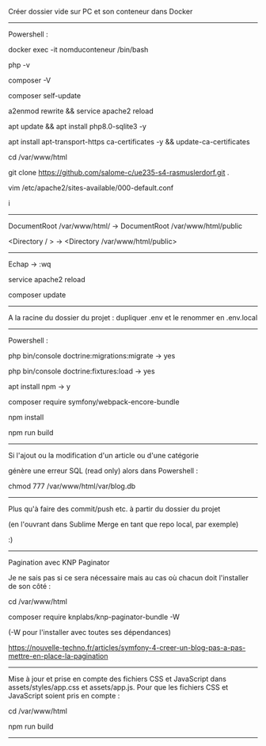 Créer dossier vide sur PC et son conteneur dans Docker

------------------------------------------------------

Powershell :

docker exec -it nomduconteneur /bin/bash

php -v

composer -V

composer self-update

a2enmod rewrite && service apache2 reload

apt update && apt install php8.0-sqlite3 -y

apt install apt-transport-https ca-certificates -y && update-ca-certificates

cd /var/www/html

git clone https://github.com/salome-c/ue235-s4-rasmuslerdorf.git .

vim /etc/apache2/sites-available/000-default.conf

i

------------------------------------------------------

DocumentRoot /var/www/html/ → DocumentRoot /var/www/html/public

<Directory / > → <Directory /var/www/html/public>

------------------------------------------------------

Echap → :wq

service apache2 reload

composer update

------------------------------------------------------

A la racine du dossier du projet : dupliquer .env et le renommer en .env.local

------------------------------------------------------

Powershell :

php bin/console doctrine:migrations:migrate → yes

php bin/console doctrine:fixtures:load → yes

apt install npm → y

composer require symfony/webpack-encore-bundle

npm install

npm run build

------------------------------------------------------

Si l'ajout ou la modification d'un article ou d'une catégorie

génère une erreur SQL (read only) alors dans Powershell :

chmod 777 /var/www/html/var/blog.db

------------------------------------------------------

Plus qu'à faire des commit/push etc. à partir du dossier du projet

(en l'ouvrant dans Sublime Merge en tant que repo local, par exemple)

:)

------------------------------------------------------

Pagination avec KNP Paginator

Je ne sais pas si ce sera nécessaire mais au cas où chacun doit l'installer de son côté :

cd /var/www/html

composer require knplabs/knp-paginator-bundle -W

(-W pour l'installer avec toutes ses dépendances)

https://nouvelle-techno.fr/articles/symfony-4-creer-un-blog-pas-a-pas-mettre-en-place-la-pagination

------------------------------------------------------

Mise à jour et prise en compte des fichiers CSS et JavaScript dans assets/styles/app.css et assets/app.js.
Pour que les fichiers CSS et JavaScript soient pris en compte :

cd /var/www/html

npm run build

------------------------------------------------------